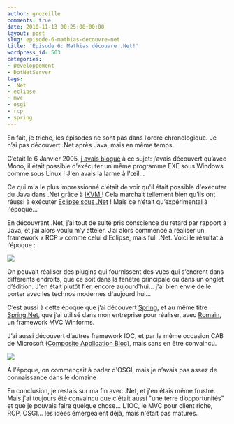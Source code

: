 ```yaml
---
author: grozeille
comments: true
date: 2010-11-13 00:25:08+00:00
layout: post
slug: episode-6-mathias-decouvre-net
title: 'Episode 6: Mathias découvre .Net!'
wordpress_id: 503
categories:
- Developpement
- DotNetServer
tags:
- .Net
- eclipse
- mvc
- osgi
- rcp
- spring
---
```


En fait, je triche, les épisodes ne sont pas dans l’ordre chronologique.
Je n’ai pas découvert .Net après Java, mais en même temps.

C’était le 6 Janvier 2005, [j avais blogué](http://grozeille.com/2005/01/06/mono-le-retour/) à ce sujet: j’avais découvert qu’avec Mono, il était possible d'exécuter un même programme EXE sous Windows comme sous Linux ! J'en avais la larme à l'œil...

Ce qui m'a le plus impressionné c'était de voir qu'il était possible d'exécuter du Java dans .Net grâce à [IKVM ](http://www.ikvm.net/)! Cela marchait tellement bien qu’ils ont réussi à exécuter [Eclipse sous .Net](http://weblog.ikvm.net/PermaLink.aspx?guid=1aecaf4e-24c0-4f96-861b-f3b4473c7525) ! Mais ce n’était qu’expérimental à l'époque…

En découvrant .Net, j’ai tout de suite pris conscience du retard par rapport à Java, et j’ai alors voulu m’y atteler.
J’ai alors commencé à réaliser un framework « RCP » comme celui d’Eclipse, mais full .Net. Voici le résultat à l’époque :

[![](http://grozeille.files.wordpress.com/2010/11/oldrcp.png?w=300)](http://grozeille.files.wordpress.com/2010/11/oldrcp.png)

On pouvait réaliser des plugins qui fournissent des vues qui s’encrent dans différents endroits, que ce soit dans la fenêtre principale ou dans un onglet d’édition.
J'en était plutôt fier, encore aujourd'hui... j'ai bien envie de le porter avec les technos modernes d'aujourd'hui...

C’est aussi à cette époque que j’ai découvert [Spring](http://www.springsource.org/about), et au même titre [Spring.Net](http://www.springframework.net/), que j’ai utilisé dans mon entreprise pour réaliser, avec [Romain](http://codingly.com/), un framework MVC Winforms.

J’ai aussi découvert d’autres framework IOC, et par la même occasion CAB de Microsoft ([Composite Application Bloc](http://msdn.microsoft.com/en-us/library/ff648747.aspx)), mais sans en être convaincu.

[![](http://grozeille.files.wordpress.com/2010/11/ic15563.gif?w=300)](http://grozeille.files.wordpress.com/2010/11/ic15563.gif)

A l'époque, on commençait à parler d'OSGI, mais je n’avais pas assez de connaissance dans le domaine

En conclusion, je restais sur ma fin avec .Net, et j'en étais même frustré. Mais j'ai toujours été convaincu que c'était aussi "une terre d’opportunités" et que je pouvais faire quelque chose...
L'IOC, le MVC pour client riche, RCP, OSGI... les idées émergeaient déjà, mais n'était pas matures.
